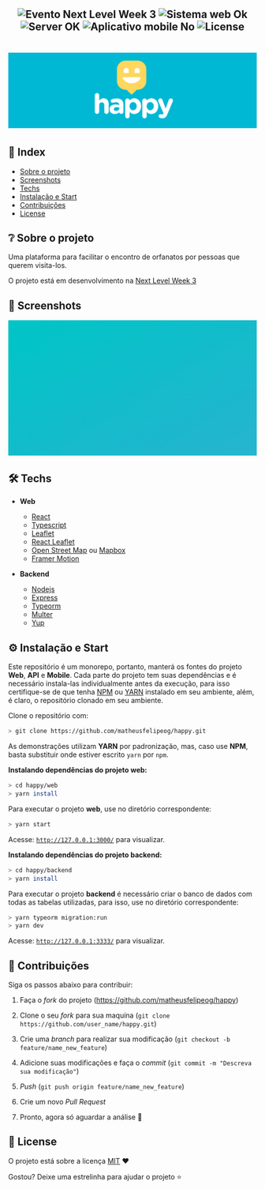 <h2 align="center">
  <img src="https://img.shields.io/badge/Next%20Level%20Week-%233-00b8d3?style=for-the-badge" alt="Evento Next Level Week 3" />
  <img src="https://img.shields.io/badge/web%3F-ok-00b8d3?style=for-the-badge" alt="Sistema web Ok" />
  <img src="https://img.shields.io/badge/server%3F-ok-00b8d3?style=for-the-badge" alt="Server OK" />
  <img src="https://img.shields.io/badge/app mobile%3F-No-00b8d3?style=for-the-badge" alt="Aplicativo mobile No" />
  <img src="https://img.shields.io/github/license/matheusfelipeog/proffy?color=00b8d3&style=for-the-badge" alt="License" />
</h2>

<h1 align="center">
  <img src="./.github/assets/images/capa_happy.png" alt="Logo da Proffy" width="1000px" />
</h1>


## 📌 Index

- [Sobre o projeto](#-sobre-o-projeto)
- [Screenshots](#-screenshots)
- [Techs](#-techs)
- [Instalação e Start](#-instalação-e-start)
- [Contribuições](#-contribuições)
- [License](#-license)


## ❔ Sobre o projeto

Uma plataforma para facilitar o encontro de orfanatos por pessoas que querem visita-los.

O projeto está em desenvolvimento na [Next Level Week 3](https://nextlevelweek.com/episodios/omnistack/1/edicao/3)


## 📸 Screenshots

<p align="center">
  <img src="./.github/assets/gifs/demo.gif" alt="Demonstração da plataforma Happy" />
</p>

## 🛠 Techs

- **Web**
  - [React](https://reactjs.org/)
  - [Typescript](https://www.typescriptlang.org/)
  - [Leaflet](https://leafletjs.com/)
  - [React Leaflet](https://react-leaflet.js.org/)
  - [Open Street Map](https://www.openstreetmap.org/) ou [Mapbox](https://www.mapbox.com/)
  - [Framer Motion](https://www.framer.com/motion/)

- **Backend**
  - [Nodejs](https://nodejs.org/en/)
  - [Express](https://expressjs.com/) 
  - [Typeorm](https://typeorm.io/)
  - [Multer](https://github.com/expressjs/multer)
  - [Yup](https://github.com/jquense/yup)


## ⚙ Instalação e Start

Este repositório é um monorepo, portanto, manterá os fontes do projeto **Web**, **API** e **Mobile**. Cada parte do projeto tem suas dependências e é necessário instala-las individualmente antes da execução, para isso certifique-se de que tenha [NPM](https://www.npmjs.com/) ou [YARN](https://yarnpkg.com/) instalado em seu ambiente, além, é claro, o repositório clonado em seu ambiente.

Clone o repositório com:

```bash
> git clone https://github.com/matheusfelipeog/happy.git
```

As demonstrações utilizam **YARN** por padronização, mas, caso use **NPM**, basta substituir onde estiver escrito `yarn` por `npm`.

**Instalando dependências do projeto web:**

```bash
> cd happy/web
> yarn install
```

Para executar o projeto **web**, use no diretório correspondente:

```bash
> yarn start
```

Acesse: [`http://127.0.0.1:3000/`](http://127.0.0.1:3000/) para visualizar.


**Instalando dependências do projeto backend:**

```bash
> cd happy/backend
> yarn install
```

Para executar o projeto **backend** é necessário criar o banco de dados com todas as tabelas utilizadas, para isso, use no diretório correspondente:

```bash
> yarn typeorm migration:run
> yarn dev
```

Acesse: [`http://127.0.0.1:3333/`](http://127.0.0.1:3333/) para visualizar.


## 🤝 Contribuições

Siga os passos abaixo para contribuir:

1. Faça o *fork* do projeto (<https://github.com/matheusfelipeog/happy>)

2. Clone o seu *fork* para sua maquína (`git clone https://github.com/user_name/happy.git`)

3. Crie uma *branch* para realizar sua modificação (`git checkout -b feature/name_new_feature`)

4. Adicione suas modificações e faça o *commit* (`git commit -m "Descreva sua modificação"`)

5. *Push* (`git push origin feature/name_new_feature`)

6. Crie um novo *Pull Request*

7. Pronto, agora só aguardar a análise 🚀 


## 📜 License

O projeto está sobre a licença [MIT](./LICENSE) ❤️ 

Gostou? Deixe uma estrelinha para ajudar o projeto ⭐
